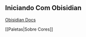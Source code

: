 ## Iniciando Com Obisidian
[Obisidian Docs](https://help.obsidian.md/Index)

[[Paletas|Sobre Cores]]